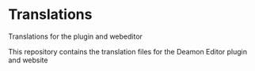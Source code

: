 # Translations
Translations for the plugin and webeditor

This repository contains the translation files for the Deamon Editor plugin and website
